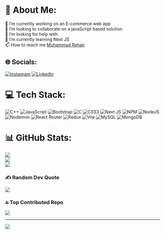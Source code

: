 # 💫 About Me:
🔭 I’m currently working on an E-commerce web app<br>👯 I’m looking to collaborate on a javaScript based solution<br>🤝 I’m looking for help with <br>🌱 I’m currently learning Next JS <br/> 📫 How to reach me [Muhammad Rehan](https://www.linkedin.com/in/mrehankarim/)


## 🌐 Socials:
[![Instagram](https://img.shields.io/badge/Instagram-%23E4405F.svg?logo=Instagram&logoColor=white)](https://instagram.com/its_.rehan08) [![LinkedIn](https://img.shields.io/badge/LinkedIn-%230077B5.svg?logo=linkedin&logoColor=white)](https://linkedin.com/in/mrehankarim) 

# 💻 Tech Stack:
![C++](https://img.shields.io/badge/c++-%2300599C.svg?style=flat&logo=c%2B%2B&logoColor=white) ![JavaScript](https://img.shields.io/badge/javascript-%23323330.svg?style=flat&logo=javascript&logoColor=%23F7DF1E) ![Bootstrap](https://img.shields.io/badge/bootstrap-%238511FA.svg?style=flat&logo=bootstrap&logoColor=white) ![C](https://img.shields.io/badge/c-%2300599C.svg?style=flat&logo=c&logoColor=white) ![CSS3](https://img.shields.io/badge/css3-%231572B6.svg?style=flat&logo=css3&logoColor=white) ![Next JS](https://img.shields.io/badge/Next-black?style=flat&logo=next.js&logoColor=white) ![NPM](https://img.shields.io/badge/NPM-%23CB3837.svg?style=flat&logo=npm&logoColor=white) ![NodeJS](https://img.shields.io/badge/node.js-6DA55F?style=flat&logo=node.js&logoColor=white) ![Nodemon](https://img.shields.io/badge/NODEMON-%23323330.svg?style=flat&logo=nodemon&logoColor=%BBDEAD) ![React Router](https://img.shields.io/badge/React_Router-CA4245?style=flat&logo=react-router&logoColor=white) ![Redux](https://img.shields.io/badge/redux-%23593d88.svg?style=flat&logo=redux&logoColor=white) ![Vite](https://img.shields.io/badge/vite-%23646CFF.svg?style=flat&logo=vite&logoColor=white) ![MySQL](https://img.shields.io/badge/mysql-4479A1.svg?style=flat&logo=mysql&logoColor=white) ![MongoDB](https://img.shields.io/badge/MongoDB-%234ea94b.svg?style=flat&logo=mongodb&logoColor=white)
# 📊 GitHub Stats:
![](https://github-readme-stats.vercel.app/api?username=mrehankarim&theme=dark&hide_border=false&include_all_commits=true&count_private=true)<br/>
![](https://github-readme-streak-stats.herokuapp.com/?user=mrehankarim&theme=dark&hide_border=false)<br/>
![](https://github-readme-stats.vercel.app/api/top-langs/?username=mrehankarim&theme=dark&hide_border=false&include_all_commits=true&count_private=true&layout=compact)

### ✍️ Random Dev Quote
![](https://quotes-github-readme.vercel.app/api?type=horizontal&theme=radical)

### 🔝 Top Contributed Repo
![](https://github-contributor-stats.vercel.app/api?username=mrehankarim&limit=5&theme=dark&combine_all_yearly_contributions=true)

---
[![](https://visitcount.itsvg.in/api?id=mrehankarim&icon=1&color=0)](https://visitcount.itsvg.in)
